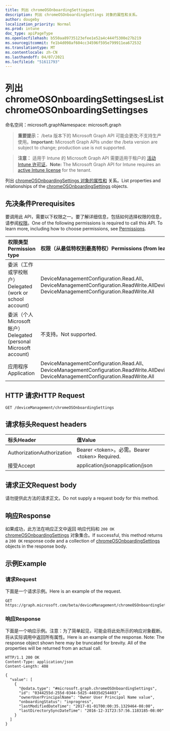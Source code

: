 ```yaml
---
title: 列出 chromeOSOnboardingSettingses
description: 列出 chromeOSOnboardingSettings 对象的属性和关系。
author: dougeby
localization_priority: Normal
ms.prod: intune
doc_type: apiPageType
ms.openlocfilehash: b550aa89735123efee1e52a4c444f5300e27b219
ms.sourcegitcommit: fe1b4d098af604cc34596f595e799911ea672532
ms.translationtype: MT
ms.contentlocale: zh-CN
ms.lasthandoff: 04/07/2021
ms.locfileid: "51611793"
---
```

# <a name="list-chromeosonboardingsettingses"></a><span data-ttu-id="112fd-103">列出 chromeOSOnboardingSettingses</span><span class="sxs-lookup"><span data-stu-id="112fd-103">List chromeOSOnboardingSettingses</span></span>

<span data-ttu-id="112fd-104">命名空间：microsoft.graph</span><span class="sxs-lookup"><span data-stu-id="112fd-104">Namespace: microsoft.graph</span></span>

> <span data-ttu-id="112fd-105">**重要提示：** /beta 版本下的 Microsoft Graph API 可能会更改;不支持生产使用。</span><span class="sxs-lookup"><span data-stu-id="112fd-105">**Important:** Microsoft Graph APIs under the /beta version are subject to change; production use is not supported.</span></span>

> <span data-ttu-id="112fd-106">**注意：** 适用于 Intune 的 Microsoft Graph API 需要适用于租户的 [活动 Intune 许可证](https://go.microsoft.com/fwlink/?linkid=839381)。</span><span class="sxs-lookup"><span data-stu-id="112fd-106">**Note:** The Microsoft Graph API for Intune requires an [active Intune license](https://go.microsoft.com/fwlink/?linkid=839381) for the tenant.</span></span>

<span data-ttu-id="112fd-107">列出 [chromeOSOnboardingSettings 对象的属性和](../resources/intune-chromebooksync-chromeosonboardingsettings.md) 关系。</span><span class="sxs-lookup"><span data-stu-id="112fd-107">List properties and relationships of the [chromeOSOnboardingSettings](../resources/intune-chromebooksync-chromeosonboardingsettings.md) objects.</span></span>

## <a name="prerequisites"></a><span data-ttu-id="112fd-108">先决条件</span><span class="sxs-lookup"><span data-stu-id="112fd-108">Prerequisites</span></span>
<span data-ttu-id="112fd-p101">要调用此 API，需要以下权限之一。要了解详细信息，包括如何选择权限的信息，请参阅[权限](/graph/permissions-reference)。</span><span class="sxs-lookup"><span data-stu-id="112fd-p101">One of the following permissions is required to call this API. To learn more, including how to choose permissions, see [Permissions](/graph/permissions-reference).</span></span>

|<span data-ttu-id="112fd-111">权限类型</span><span class="sxs-lookup"><span data-stu-id="112fd-111">Permission type</span></span>|<span data-ttu-id="112fd-112">权限（从最低特权到最高特权）</span><span class="sxs-lookup"><span data-stu-id="112fd-112">Permissions (from least to most privileged)</span></span>|
|:---|:---|
|<span data-ttu-id="112fd-113">委派（工作或学校帐户）</span><span class="sxs-lookup"><span data-stu-id="112fd-113">Delegated (work or school account)</span></span>|<span data-ttu-id="112fd-114">DeviceManagementConfiguration.Read.All、DeviceManagementConfiguration.ReadWrite.All</span><span class="sxs-lookup"><span data-stu-id="112fd-114">DeviceManagementConfiguration.Read.All, DeviceManagementConfiguration.ReadWrite.All</span></span>|
|<span data-ttu-id="112fd-115">委派（个人 Microsoft 帐户）</span><span class="sxs-lookup"><span data-stu-id="112fd-115">Delegated (personal Microsoft account)</span></span>|<span data-ttu-id="112fd-116">不支持。</span><span class="sxs-lookup"><span data-stu-id="112fd-116">Not supported.</span></span>|
|<span data-ttu-id="112fd-117">应用程序</span><span class="sxs-lookup"><span data-stu-id="112fd-117">Application</span></span>|<span data-ttu-id="112fd-118">DeviceManagementConfiguration.Read.All、DeviceManagementConfiguration.ReadWrite.All</span><span class="sxs-lookup"><span data-stu-id="112fd-118">DeviceManagementConfiguration.Read.All, DeviceManagementConfiguration.ReadWrite.All</span></span>|

## <a name="http-request"></a><span data-ttu-id="112fd-119">HTTP 请求</span><span class="sxs-lookup"><span data-stu-id="112fd-119">HTTP Request</span></span>
<!-- {
  "blockType": "ignored"
}
-->
``` http
GET /deviceManagement/chromeOSOnboardingSettings
```

## <a name="request-headers"></a><span data-ttu-id="112fd-120">请求标头</span><span class="sxs-lookup"><span data-stu-id="112fd-120">Request headers</span></span>
|<span data-ttu-id="112fd-121">标头</span><span class="sxs-lookup"><span data-stu-id="112fd-121">Header</span></span>|<span data-ttu-id="112fd-122">值</span><span class="sxs-lookup"><span data-stu-id="112fd-122">Value</span></span>|
|:---|:---|
|<span data-ttu-id="112fd-123">Authorization</span><span class="sxs-lookup"><span data-stu-id="112fd-123">Authorization</span></span>|<span data-ttu-id="112fd-124">Bearer &lt;token&gt;。必需。</span><span class="sxs-lookup"><span data-stu-id="112fd-124">Bearer &lt;token&gt; Required.</span></span>|
|<span data-ttu-id="112fd-125">接受</span><span class="sxs-lookup"><span data-stu-id="112fd-125">Accept</span></span>|<span data-ttu-id="112fd-126">application/json</span><span class="sxs-lookup"><span data-stu-id="112fd-126">application/json</span></span>|

## <a name="request-body"></a><span data-ttu-id="112fd-127">请求正文</span><span class="sxs-lookup"><span data-stu-id="112fd-127">Request body</span></span>
<span data-ttu-id="112fd-128">请勿提供此方法的请求正文。</span><span class="sxs-lookup"><span data-stu-id="112fd-128">Do not supply a request body for this method.</span></span>

## <a name="response"></a><span data-ttu-id="112fd-129">响应</span><span class="sxs-lookup"><span data-stu-id="112fd-129">Response</span></span>
<span data-ttu-id="112fd-130">如果成功，此方法在响应正文中返回 响应代码和 `200 OK` [chromeOSOnboardingSettings](../resources/intune-chromebooksync-chromeosonboardingsettings.md) 对象集合。</span><span class="sxs-lookup"><span data-stu-id="112fd-130">If successful, this method returns a `200 OK` response code and a collection of [chromeOSOnboardingSettings](../resources/intune-chromebooksync-chromeosonboardingsettings.md) objects in the response body.</span></span>

## <a name="example"></a><span data-ttu-id="112fd-131">示例</span><span class="sxs-lookup"><span data-stu-id="112fd-131">Example</span></span>

### <a name="request"></a><span data-ttu-id="112fd-132">请求</span><span class="sxs-lookup"><span data-stu-id="112fd-132">Request</span></span>
<span data-ttu-id="112fd-133">下面是一个请求示例。</span><span class="sxs-lookup"><span data-stu-id="112fd-133">Here is an example of the request.</span></span>
``` http
GET https://graph.microsoft.com/beta/deviceManagement/chromeOSOnboardingSettings
```

### <a name="response"></a><span data-ttu-id="112fd-134">响应</span><span class="sxs-lookup"><span data-stu-id="112fd-134">Response</span></span>
<span data-ttu-id="112fd-p102">下面是一个响应示例。注意：为了简单起见，可能会将此处所示的响应对象截断。将从实际调用中返回所有属性。</span><span class="sxs-lookup"><span data-stu-id="112fd-p102">Here is an example of the response. Note: The response object shown here may be truncated for brevity. All of the properties will be returned from an actual call.</span></span>
``` http
HTTP/1.1 200 OK
Content-Type: application/json
Content-Length: 408

{
  "value": [
    {
      "@odata.type": "#microsoft.graph.chromeOSOnboardingSettings",
      "id": "0344255d-255d-0344-5d25-44035d254403",
      "ownerUserPrincipalName": "Owner User Principal Name value",
      "onboardingStatus": "inprogress",
      "lastModifiedDateTime": "2017-01-01T00:00:35.1329464-08:00",
      "lastDirectorySyncDateTime": "2016-12-31T23:57:56.1183185-08:00"
    }
  ]
}
```




